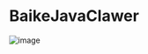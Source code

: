 # BaikeJavaClawer
![image](https://github.com/ButBueatiful/dotvim/raw/master/screenshots/vim-screenshot.jpg)
